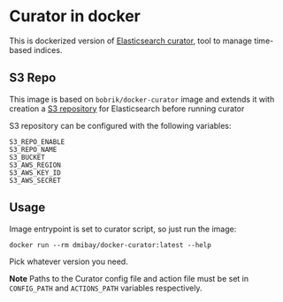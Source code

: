 # Curator in docker

This is dockerized version of [Elasticsearch curator][curator],
tool to manage time-based indices. 

## S3 Repo

This image is based on `bobrik/docker-curator` image and extends it
with creation a [S3 repository][s3-repo] for Elasticsearch before running curator

S3 repository can be configured with the following variables:
```
S3_REPO_ENABLE
S3_REPO_NAME
S3_BUCKET
S3_AWS_REGION
S3_AWS_KEY_ID
S3_AWS_SECRET
```

## Usage

Image entrypoint is set to curator script, so just run the image:

```
docker run --rm dmibay/docker-curator:latest --help
```

Pick whatever version you need.

**Note** Paths to the Curator config file and action file must be set in `CONFIG_PATH` and `ACTIONS_PATH` 
variables respectively. 

[curator]: https://www.elastic.co/guide/en/elasticsearch/client/curator/5.4/index.html
[s3-repo]: https://www.elastic.co/guide/en/elasticsearch/plugins/5.6/repository-s3-repository.html
